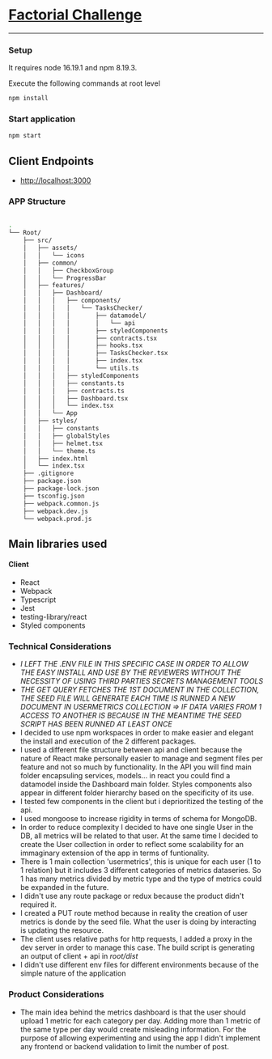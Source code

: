 # [Factorial Challenge](https://github.com/matilore/metrics_dashboard)

<hr/>

### Setup

It requires node 16.19.1 and npm 8.19.3.

Execute the following commands at root level

```bash
npm install
```

### Start application

```bash
npm start
```

## Client Endpoints

- <http://localhost:3000>

### APP Structure

```bash

.
└── Root/
    ├── src/
    │   ├── assets/
    │   │   └── icons
    │   ├── common/
    │   │   ├── CheckboxGroup
    │   │   └── ProgressBar
    │   ├── features/
    │   │   ├── Dashboard/
    │   │   │   ├── components/
    │   │   │   │   └── TasksChecker/
    │   │   │   │       ├── datamodel/
    │   │   │   │       │   └── api
    │   │   │   │       ├── styledComponents
    │   │   │   │       ├── contracts.tsx
    │   │   │   │       ├── hooks.tsx
    │   │   │   │       ├── TasksChecker.tsx
    │   │   │   │       ├── index.tsx
    │   │   │   │       └── utils.ts
    │   │   │   ├── styledComponents
    │   │   │   ├── constants.ts
    │   │   │   ├── contracts.ts
    │   │   │   ├── Dashboard.tsx
    │   │   │   └── index.tsx
    │   │   └── App
    │   ├── styles/
    │   │   ├── constants
    │   │   ├── globalStyles
    │   │   ├── helmet.tsx
    │   │   └── theme.ts
    │   ├── index.html
    │   └── index.tsx
    ├── .gitignore
    ├── package.json
    ├── package-lock.json
    ├── tsconfig.json
    ├── webpack.common.js
    ├── webpack.dev.js
    └── webpack.prod.js
```

## Main libraries used

#### Client

- React
- Webpack
- Typescript
- Jest
- testing-library/react
- Styled components

### Technical Considerations

- _I LEFT THE .ENV FILE IN THIS SPECIFIC CASE IN ORDER TO ALLOW THE EASY INSTALL AND USE BY THE REVIEWERS WITHOUT THE NECESSITY OF USING THIRD PARTIES SECRETS MANAGEMENT TOOLS_
- _THE GET QUERY FETCHES THE 1ST DOCUMENT IN THE COLLECTION, THE SEED FILE WILL GENERATE EACH TIME IS RUNNED A NEW DOCUMENT IN USERMETRICS COLLECTION => IF DATA VARIES FROM 1 ACCESS TO ANOTHER IS BECAUSE IN THE MEANTIME THE SEED SCRIPT HAS BEEN RUNNED AT LEAST ONCE_
- I decided to use npm workspaces in order to make easier and elegant the install and execution of the 2 different packages.
- I used a different file structure between api and client because the nature of React make personally easier to manage and segment files per feature and not so much by functionality. In the API you will find main folder encapsuling services, models... in react you could find a datamodel inside the Dashboard main folder. Styles components also appear in different folder hierarchy based on the specificity of its use.
- I tested few components in the client but i deprioritized the testing of the api.
- I used mongoose to increase rigidity in terms of schema for MongoDB.
- In order to reduce complexity I decided to have one single User in the DB, all metrics will be related to that user. At the same time I decided to create the User collection in order to reflect some scalability for an immaginary extension of the app in terms of funtionality.
- There is 1 main collection 'usermetrics', this is unique for each user (1 to 1 relation) but it includes 3 different categories of metrics dataseries. So 1 has many metrics divided by metric type and the type of metrics could be expanded in the future.
- I didn't use any route package or redux because the product didn't required it.
- I created a PUT route method because in reality the creation of user metrics is donde by the seed file. What the user is doing by interacting is updating the resource.
- The client uses relative paths for http requests, I added a proxy in the dev server in order to manage this case. The build script is generating an output of client + api in _root/dist_
- I didn't use different env files for different environments because of the simple nature of the application

### Product Considerations

- The main idea behind the metrics dashboard is that the user should upload 1 metric for each category per day. Adding more than 1 metric of the same type per day would create misleading information. For the purpose of allowing experimenting and using the app I didn't implement any frontend or backend validation to limit the number of post.
